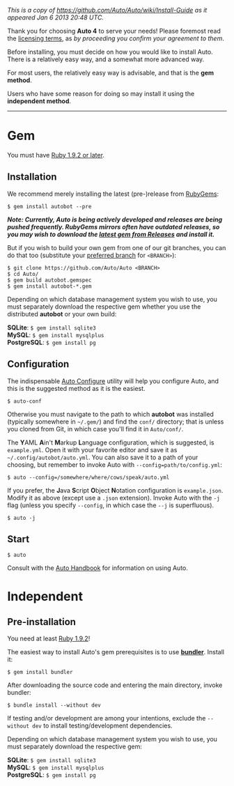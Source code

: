 *This is a copy of https://github.com/Auto/Auto/wiki/Install-Guide as it appeared Jan 6 2013 20:48 UTC.*

Thank you for choosing **Auto 4** to serve your needs! Please foremost read the [licensing terms](/Auto/Auto/wiki/License), as *by proceeding you confirm your agreement to them*.

Before installing, you must decide on how you would like to install Auto. There is a relatively easy way, and a somewhat more advanced way.

For most users, the relatively easy way is advisable, and that is the **gem method**.

Users who have some reason for doing so may install it using the **independent method**.

---

# Gem

You must have [Ruby 1.9.2 or later](http://www.ruby-lang.org).

## Installation

We recommend merely installing the latest (pre-)release from [RubyGems](https://rubygems.org/gems/autobot):

    $ gem install autobot --pre

**_Note: Currently, Auto is being actively developed and releases are being pushed frequently. RubyGems mirrors often have outdated releases, so you may wish to download the [latest gem from Releases](/Auto/Auto/wiki/Releases) and install it._**

But if you wish to build your own gem from one of our git branches, you can do that too (substitute your [preferred branch](https://github.com/Auto/Auto/wiki/Git-Branches) for `<BRANCH>`):

    $ git clone https://github.com/Auto/Auto <BRANCH>
    $ cd Auto/
    $ gem build autobot.gemspec
    $ gem install autobot-*.gem

Depending on which database management system you wish to use, you must separately download the respective gem whether you use the distributed **autobot** or your own build:

**SQLite**: `$ gem install sqlite3`  
**MySQL**: `$ gem install mysqlplus`  
**PostgreSQL**: `$ gem install pg`

## Configuration

The indispensable [Auto Configure](/Auto/Auto/wiki/Auto-Configure) utility will help you configure Auto, and this is the suggested method as it is the easiest.

    $ auto-conf

Otherwise you must navigate to the path to which **autobot** was installed (typically somewhere in `~/.gem/`) and find the `conf/` directory; that is unless you cloned from Git, in which case you'll find it in `Auto/conf/`.

The **Y**AML **A**in't **M**arkup **L**anguage configuration, which is suggested, is `example.yml`. Open it with your favorite editor and save it as `~/.config/autobot/auto.yml`. You can also save it to a path of your choosing, but remember to invoke Auto with `--config=path/to/config.yml`:

    $ auto --config=/somewhere/where/cows/speak/auto.yml

If you prefer, the **J**ava **S**cript **O**bject **N**otation configuration is `example.json`. Modify it as above (except use a `.json` extension). Invoke Auto with the `-j` flag (unless you specify `--config`, in which case the `--j` is superfluous).

    $ auto -j

## Start

    $ auto

Consult with the [Auto Handbook](/Auto/Auto/wiki/Auto-Handbook) for information on using Auto.

# Independent

## Pre-installation

You need at least [Ruby 1.9.2](http://www.ruby-lang.org)!

The easiest way to install Auto's gem prerequisites is to use [**bundler**](https://rubygems.org/gems/bundler). Install it:

    $ gem install bundler

After downloading the source code and entering the main directory, invoke bundler:

    $ bundle install --without dev

If testing and/or development are among your intentions, exclude the `--without dev` to install testing/development dependencies.

Depending on which database management system you wish to use, you must separately download the respective gem:

**SQLite**: `$ gem install sqlite3`  
**MySQL**: `$ gem install mysqlplus`  
**PostgreSQL**: `$ gem install pg`

